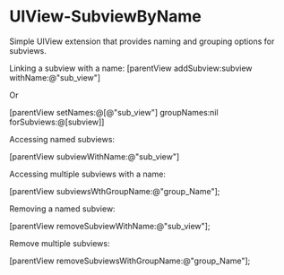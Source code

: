 # UIView-SubviewByName

Simple UIView extension that provides naming and grouping options for subviews.

Linking a subview with a name:
[parentView addSubview:subview withName:@"sub_view"]

Or

[parentView setNames:@[@"sub_view"] groupNames:nil forSubviews:@[subview]]

Accessing named subviews:

[parentView subviewWithName:@"sub_view"]

Accessing multiple subviews with a name:

[parentView subviewsWthGroupName:@"group_Name"];

Removing a named subview:

[parentView removeSubviewWithName:@"sub_view"];

Remove multiple subviews:

[parentView removeSubviewsWithGroupName:@"group_Name"];


